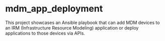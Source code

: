 # mdm_app_deployment
This project showcases an Ansible playbook that can add MDM devices to an IRM (Infrastructure Resource Modeling) application or deploy applications to those devices via APIs.
